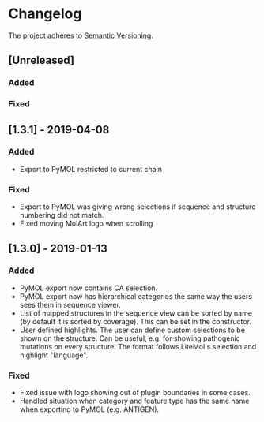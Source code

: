 # Changelog

The project adheres to [Semantic Versioning](https://semver.org/spec/v2.0.0.html).

##  [Unreleased]

### Added


### Fixed


## [1.3.1] - 2019-04-08

### Added

- Export to PyMOL restricted to current chain

### Fixed

- Export to PyMOL was giving wrong selections if sequence and structure numbering did not match.
- Fixed moving MolArt logo when scrolling 


## [1.3.0] - 2019-01-13

### Added
- PyMOL export now contains CA selection.
- PyMOL export now has hierarchical categories the same way the users sees them in sequence viewer.
- List of mapped structures in the sequence view can be sorted by name (by default it is sorted by coverage).
This can be set in the constructor.
- User defined highlights. The user can define custom selections to be shown on the structure. Can be useful, 
e.g. for showing pathogenic mutations on every structure. The format follows LiteMol's selection and 
 highlight "language".

### Fixed
- Fixed issue with logo showing out of plugin boundaries in some cases.
- Handled situation when category and feature type has the same name when exporting to PyMOL (e.g. ANTIGEN).


